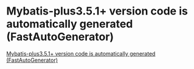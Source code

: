 # Mybatis-plus3.5.1+ version code is automatically generated (FastAutoGenerator)
[Mybatis-plus3.5.1+ version code is automatically generated (FastAutoGenerator)](https://aiwithcloud.com/2022/09/15/mybatis_plus3-5-1_version_code_is_automatically_generated_fastautogenerator/)
